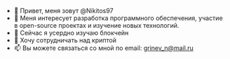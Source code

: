 - 👋 Привет, меня зовут @Nikitos97
- 👀 Меня интересует разработка программного обеспечения, участие в open-source проектах и изучение новых технологий.
- 🌱 Сейчас я усердно изучаю блокчейн
- 💞️ Хочу сотрудничать над криптой
- 📫 Вы можете связаться со мной по email: grinev_n@mail.ru

<!--
Nikitos97/Nikitos97 is a ✨ special ✨ repository because its `README.md` (this file) appears on your GitHub profile.
You can click the Preview link to take a look at your changes.
-->
